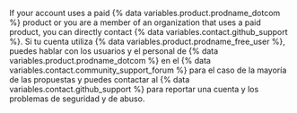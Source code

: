 If your account uses a paid {% data variables.product.prodname_dotcom %} product or you are a member of an organization that uses a paid product, you can directly contact {% data variables.contact.github_support %}. Si tu cuenta utiliza {% data variables.product.prodname_free_user %}, puedes hablar con los usuarios y el personal de {% data variables.product.prodname_dotcom %} en el {% data variables.contact.community_support_forum %} para el caso de la mayoría de las propuestas y puedes contactar al {% data variables.contact.github_support %} para reportar una cuenta y los problemas de seguridad y de abuso.